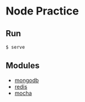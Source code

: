 # Node Practice

## Run
```
$ serve
```

## Modules
- [mongodb](mongodb)
- [redis](redis)
- [mocha](mocha)
